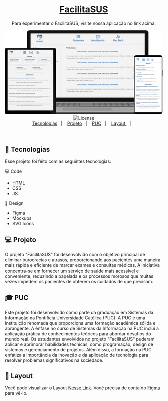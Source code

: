 <h1 align="center">
  <a href="https://icei-puc-minas-pmv-si.github.io/pmv-si-2023-2-pe1-t3-facilitasus/src/LoginPage.html" target="_blank"> FacilitaSUS </a>
</h1>
<p align="center"> Para experimentar o FacilitaSUS, visite nossa aplicação no link acima.
  
<p align="center">
  <img src="../docs/main/HomePageResponsive.png" alt="Form page image" />
  <img alt="License" src="https://img.shields.io/static/v1?label=license&message=MIT&color=49AA26&labelColor=000000">
  
  <br>
  <a href="#-tecnologias">Tecnologias</a>&nbsp;&nbsp;&nbsp;|&nbsp;&nbsp;&nbsp;
  <a href="#-projeto">Projeto</a>&nbsp;&nbsp;&nbsp;|&nbsp;&nbsp;&nbsp;
  <a href="#-puc">PUC</a>&nbsp;&nbsp;&nbsp;|&nbsp;&nbsp;&nbsp;
  <a href="#-layout"> Layout </a>&nbsp;&nbsp;&nbsp;|&nbsp;&nbsp;&nbsp;
  
</p>

<br>

## 🚀 Tecnologias
Esse projeto foi feito com as seguintes tecnologias:

💻 Code
- HTML
- CSS
- JS

🎨 Design
- Figma
- Mockups
- SVG Icons

## 💻 Projeto
O projeto "FacilitaSUS" foi desenvolvido com o objetivo principal de eliminar burocracias e atrasos, proporcionando aos pacientes uma maneira mais rápida e eficiente de marcar exames e consultas médicas. A iniciativa concentra-se em fornecer um serviço de saúde mais acessível e conveniente, reduzindo a papelada e os processos morosos que muitas vezes impedem os pacientes de obterem os cuidados de que precisam.

## 🎓 PUC
Este projeto foi desenvolvido como parte da graduação em Sistemas da Informação na Pontifícia Universidade Católica (PUC). A PUC é uma instituição renomada que proporciona uma formação acadêmica sólida e abrangente. A ênfase no curso de Sistemas da Informação na PUC inclui a aplicação prática de conhecimentos teóricos para abordar desafios do mundo real.
Os estudantes envolvidos no projeto "FacilitaSUS" puderam aplicar e aprimorar habilidades técnicas, como programação, design de sistemas e gerenciamento de projetos. Além disso, a formação na PUC enfatiza a importância da inovação e da aplicação de tecnologia para resolver problemas significativos na sociedade.
 
 ## 🎨 Layout
 Você pode visualizar o Layout [Nesse Link](https://www.figma.com/file/qVLRaus8FdALBh34dFuDs3/Sus?type=design&node-id=0%3A1&mode=design&t=oe1XnUmfo3n7xGqp-1). Você precisa de conta do [Figma](http://figma.com/) para vê-lo.
 
